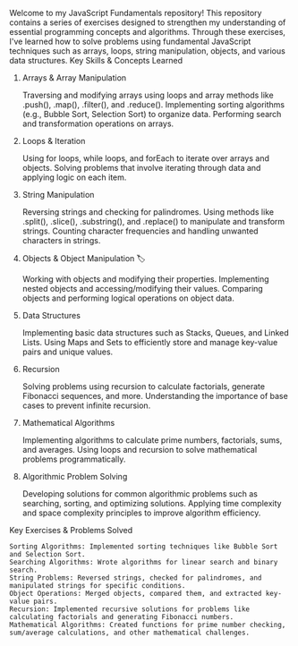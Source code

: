 Welcome to my JavaScript Fundamentals repository! 
This repository contains a series of exercises designed to strengthen my understanding of essential programming concepts and algorithms. Through these exercises, I've learned how to solve problems using fundamental JavaScript techniques such as arrays, loops, string manipulation, objects, and various data structures.
Key Skills & Concepts Learned 
1. Arrays & Array Manipulation 

    Traversing and modifying arrays using loops and array methods like .push(), .map(), .filter(), and .reduce().
    Implementing sorting algorithms (e.g., Bubble Sort, Selection Sort) to organize data.
    Performing search and transformation operations on arrays.

2. Loops & Iteration 

    Using for loops, while loops, and forEach to iterate over arrays and objects.
    Solving problems that involve iterating through data and applying logic on each item.

3. String Manipulation 

    Reversing strings and checking for palindromes.
    Using methods like .split(), .slice(), .substring(), and .replace() to manipulate and transform strings.
    Counting character frequencies and handling unwanted characters in strings.

4. Objects & Object Manipulation 🏷

    Working with objects and modifying their properties.
    Implementing nested objects and accessing/modifying their values.
    Comparing objects and performing logical operations on object data.

5. Data Structures 

    Implementing basic data structures such as Stacks, Queues, and Linked Lists.
    Using Maps and Sets to efficiently store and manage key-value pairs and unique values.

6. Recursion 

    Solving problems using recursion to calculate factorials, generate Fibonacci sequences, and more.
    Understanding the importance of base cases to prevent infinite recursion.

7. Mathematical Algorithms 

    Implementing algorithms to calculate prime numbers, factorials, sums, and averages.
    Using loops and recursion to solve mathematical problems programmatically.

8. Algorithmic Problem Solving 

    Developing solutions for common algorithmic problems such as searching, sorting, and optimizing solutions.
    Applying time complexity and space complexity principles to improve algorithm efficiency.

Key Exercises & Problems Solved 

    Sorting Algorithms: Implemented sorting techniques like Bubble Sort and Selection Sort.
    Searching Algorithms: Wrote algorithms for linear search and binary search.
    String Problems: Reversed strings, checked for palindromes, and manipulated strings for specific conditions.
    Object Operations: Merged objects, compared them, and extracted key-value pairs.
    Recursion: Implemented recursive solutions for problems like calculating factorials and generating Fibonacci numbers.
    Mathematical Algorithms: Created functions for prime number checking, sum/average calculations, and other mathematical challenges.
